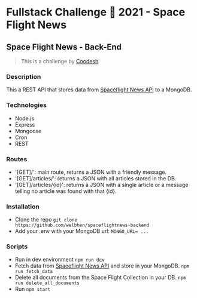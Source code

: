 # Fullstack Challenge 🏅 2021 - Space Flight News
## Space Flight News - Back-End
> This is a challenge by [Coodesh](https://coodesh.com/)
### Description
This a REST API that stores data from [Spaceflight News API](https://api.spaceflightnewsapi.net/v3/documentation) to a MongoDB.
### Technologies
- Node.js
- Express
- Mongoose
- Cron
- REST
### Routes
- '[GET]/': main route, returns a JSON with a friendly message.
- '[GET]/articles/': returns a JSON with all articles stored in the DB.
- '[GET]/articles/{id}': returns a JSON with a single article or a message telling no article was found with that {id}.
### Installation
- Clone the repo
  ```git clone https://github.com/welbhen/spaceflightnews-backend```
- Add your .env with your MongoDB url:
  ```MONGO_URL= ... ```
### Scripts
- Run in dev environment
  ```npm run dev```
- Fetch data from [Spaceflight News API](https://api.spaceflightnewsapi.net/v3/documentation) and store in your MongoDB.
  ```npm run fetch_data```
- Delete all documents from the Space Flight Collection in your DB.
  ```npm run delete_all_documents```
- Run
  ```npm start```
